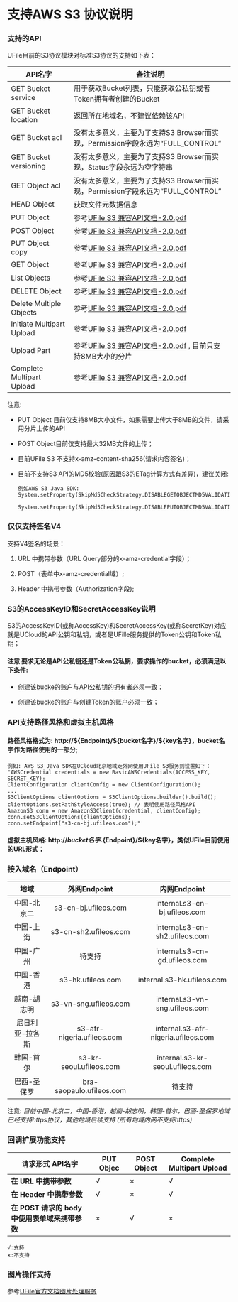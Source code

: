 

# 支持AWS S3 协议说明

### 支持的API

UFile目前的S3协议模块对标准S3协议的支持如下表：

| **API名字**                 | **备注说明**                                 |
| ------------------------- | ---------------------------------------- |
| GET Bucket service        | 用于获取Bucket列表，只能获取公私钥或者Token拥有者创建的Bucket  |
| GET Bucket location       | 返回所在地域名，不建议依赖该API                        |
| GET Bucket acl            | 没有太多意义，主要为了支持S3 Browser而实现，Permission字段永远为“FULL_CONTROL” |
| GET Bucket versioning     | 没有太多意义，主要为了支持S3 Browser而实现，Status字段永远为空字符串 |
| GET Object acl            | 没有太多意义，主要为了支持S3 Browser而实现，Permission字段永远为“FULL_CONTROL” |
| HEAD Object               | 获取文件元数据信息                                |
| PUT Object                | 参考[UFile S3 兼容API文档-2.0.pdf](http://ufile-release.cn-bj.ufileos.com/UFile%E5%85%BC%E5%AE%B9S3%20API%20-%202.0.pdf) |
| POST Object               | 参考[UFile S3 兼容API文档-2.0.pdf](http://ufile-release.cn-bj.ufileos.com/UFile%E5%85%BC%E5%AE%B9S3%20API%20-%202.0.pdf) |
| PUT Object copy           | 参考[UFile S3 兼容API文档-2.0.pdf](http://ufile-release.cn-bj.ufileos.com/UFile%E5%85%BC%E5%AE%B9S3%20API%20-%202.0.pdf) |
| GET Object                | 参考[UFile S3 兼容API文档-2.0.pdf](http://ufile-release.cn-bj.ufileos.com/UFile%E5%85%BC%E5%AE%B9S3%20API%20-%202.0.pdf) |
| List Objects              | 参考[UFile S3 兼容API文档-2.0.pdf](http://ufile-release.cn-bj.ufileos.com/UFile%E5%85%BC%E5%AE%B9S3%20API%20-%202.0.pdf) |
| DELETE Object             | 参考[UFile S3 兼容API文档-2.0.pdf](http://ufile-release.cn-bj.ufileos.com/UFile%E5%85%BC%E5%AE%B9S3%20API%20-%202.0.pdf) |
| Delete Multiple Objects   | 参考[UFile S3 兼容API文档-2.0.pdf](http://ufile-release.cn-bj.ufileos.com/UFile%E5%85%BC%E5%AE%B9S3%20API%20-%202.0.pdf) |
| Initiate Multipart Upload | 参考[UFile S3 兼容API文档-2.0.pdf](http://ufile-release.cn-bj.ufileos.com/UFile%E5%85%BC%E5%AE%B9S3%20API%20-%202.0.pdf) |
| Upload Part               | 参考[UFile S3 兼容API文档-2.0.pdf](http://ufile-release.cn-bj.ufileos.com/UFile%E5%85%BC%E5%AE%B9S3%20API%20-%202.0.pdf) , 目前只支持8MB大小的分片 |
| Complete Multipart Upload | 参考[UFile S3 兼容API文档-2.0.pdf](http://ufile-release.cn-bj.ufileos.com/UFile%E5%85%BC%E5%AE%B9S3%20API%20-%202.0.pdf) |

注意:

* PUT Object 目前仅支持8MB大小文件，如果需要上传大于8MB的文件，请采用分片上传的API

* POST Object目前仅支持最大32MB文件的上传；

* 目前UFile S3 不支持x-amz-content-sha256(请求内容签名)；

* 目前不支持S3 API的MD5校验(原因跟S3的ETag计算方式有差异)，建议关闭:

      例如AWS S3 Java SDK:
      System.setProperty(SkipMd5CheckStrategy.DISABLEGETOBJECTMD5VALIDATION_PROPERTY,"");
      
      System.setProperty(SkipMd5CheckStrategy.DISABLEPUTOBJECTMD5VALIDATION_PROPERTY,"");

### 仅仅支持签名V4

支持V4签名的场景：

1. URL 中携带参数（URL Query部分的x-amz-credential字段）；

2. POST（表单中x-amz-credential域）;

3. Header 中携带参数（Authorization字段);

### S3的AccessKeyID和SecretAccessKey说明

S3的AccessKeyID(或称AccessKey)和SecretAccessKey(或称SecretKey)对应就是UCloud的API公钥和私钥，或者是UFille服务提供的Token公钥和Token私钥；

#### 注意 要求无论是API公私钥还是Token公私钥，要求操作的bucket，必须满足以下条件:

* 创建该bucke的账户与API公私钥的拥有者必须一致；

* 创建该bucke的账户与创建Token的账户必须一致；

### API支持路径风格和虚拟主机风格

#### 路径风格格式为: http://\${Endpoint}/\${bucket名字}/\${key名字}，bucket名字作为路径使用的一部分;

    例如: AWS S3 Java SDK在UCloud北京地域走外网使用UFile S3服务则设置如下：  
    "AWSCredential credentials = new BasicAWSCredentials(ACCESS_KEY,
    SECRET_KEY);  
    ClientConfiguration clientConfig = new ClientConfiguration();  
    ...  
    S3ClientOptions clientOptions = S3ClientOptions.builder().build();  
    clientOptions.setPathStyleAccess(true); // 表明使用路径风格API  
    AmazonS3 conn = new AmazonS3Client(credential, clientConfig);  
    conn.setS3ClientOptions(clientOptions);  
    conn.setEndpoint("s3-cn-bj.ufileos.com");"

#### 虚拟主机风格: http://${bucket名字}.${Endpoint}/${key名字}，类似UFile目前使用的URL形式；

### 接入域名（Endpoint）

|    地域    |         外网Endpoint         |             内网Endpoint              |
| :------: | :------------------------: | :---------------------------------: |
|  中国-北京二  |    s3-cn-bj.ufileos.com    |    internal.s3-cn-bj.ufileos.com    |
|  中国-上海   |   s3-cn-sh2.ufileos.com    |   internal.s3-cn-sh2.ufileos.com    |
|  中国-广州   |            待支持             |    internal.s3-cn-gd.ufileos.com    |
|  中国-香港   |     s3-hk.ufileos.com      |     internal.s3-hk.ufileos.com      |
|  越南-胡志明  |   s3-vn-sng.ufileos.com    |   internal.s3-vn-sng.ufileos.com    |
| 尼日利亚-拉各斯 | s3-afr-nigeria.ufileos.com | internal.s3-afr-nigeria.ufileos.com |
|  韩国-首尔   |  s3-kr-seoul.ufileos.com   |  internal.s3-kr-seoul.ufileos.com   |
|  巴西-圣保罗  |  bra-saopaulo.ufileos.com  |                 待支持                 |

注意: *目前中国-北京二，中国-香港，越南-胡志明，韩国-首尔，巴西-圣保罗地域已经支持https协议，其他地域后续支持 (所有地域内网不支持https)*

### 回调扩展功能支持

| **请求形式 API名字**                  | **PUT Objec** | **POST Object** | **Complete Multipart Upload** |
| ------------------------------- | ------------- | --------------- | ----------------------------- |
| **在 URL 中携带参数**                 | √             | ×               | √                             |
| **在 Header 中携带参数**              | √             | ×               | √                             |
| **在 POST 请求的 body 中使用表单域来携带参数** | ×             | √               | ×                             |

    √:支持
    ×:不支持

### 图片操作支持

参考[UFile官方文档图片处理服务](https://docs.ucloud.cn/storage_cdn/ufile/service/pic)



